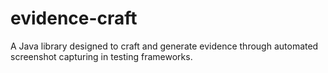 # evidence-craft
A Java library designed to craft and generate evidence through automated screenshot capturing in testing frameworks.
